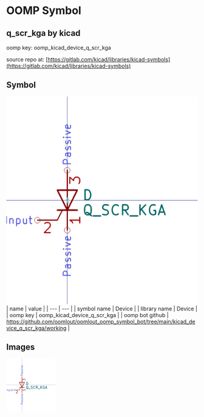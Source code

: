 # OOMP Symbol  
## q_scr_kga  by kicad  
  
oomp key: oomp_kicad_device_q_scr_kga  
  
source repo at: [https://gitlab.com/kicad/libraries/kicad-symbols](https://gitlab.com/kicad/libraries/kicad-symbols)  
## Symbol  
  
[![working.png](working_600.png)](working.png)  
| name | value | 
| --- | --- | 
| symbol name | Device | 
| library name | Device | 
| oomp key | oomp_kicad_device_q_scr_kga | 
| oomp bot github | https://github.com/oomlout/oomlout_oomp_symbol_bot/tree/main/kicad_device_q_scr_kga/working | 
## Images  
  
[![working.png](working_140.png)](working.png)  
